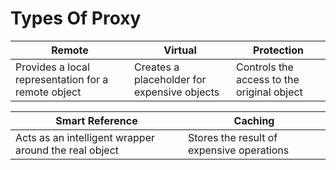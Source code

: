 # Types Of Proxy

| Remote | Virtual | Protection |
| -- | -- | -- |
| Provides a local representation for a remote object | Creates a placeholder for expensive objects | Controls the access to the original object |

| Smart Reference | Caching |
| -- | -- |
| Acts as an intelligent wrapper around the real object | Stores the result of expensive operations |
